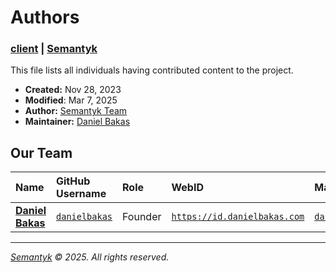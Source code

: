 [//]: # (
\ ––––––––––––––––––––––––––––––––––––––––––––––––––––––––––––––––––––––––––––––
\ # `AUTHORS.md`
\ @organization: Semantyk
\ @project: client
\ 
\ @file: This file lists all individuals having contributed content to the 
\ project.
\
\ @created: Nov 28, 2023
\ @modified: Mar 7, 2025
\
\ @author: Semantyk Team
\ @maintainer: Daniel Bakas <https://id.danielbakas.com>
\
\ @copyright: Semantyk © 2025. All rights reserved.
\ ––––––––––––––––––––––––––––––––––––––––––––––––––––––––––––––––––––––––––––––
)

# Authors

### [client](https://client.github.semantyk.com) | [Semantyk](https://www.semantyk.com)

This file lists all individuals having contributed content to the project.

* **Created:** Nov 28, 2023
* **Modified**: Mar 7, 2025
* **Author:** [Semantyk Team](https://github.com/orgs/semantyk/people)
* **Maintainer:** [Daniel Bakas](https://id.danielbakas.com)

## Our Team

| Name                                           | GitHub Username                                        | Role    | WebID                                                                 | Mail                                                           |
|:-----------------------------------------------|:-------------------------------------------------------|:--------|:----------------------------------------------------------------------|:---------------------------------------------------------------|
| [**Daniel Bakas**](https://id.danielbakas.com) | <a href="https://github.danielbakas.com">`danielbakas` | Founder | <a href="https://id.danielbakas.com">`https://id.danielbakas.com`</a> | <a href="mailto:daniel@semantyk.com">`daniel@semantyk.com`</a> |

---
*[Semantyk](https://www.semantyk.com/) © 2025. All rights reserved.*